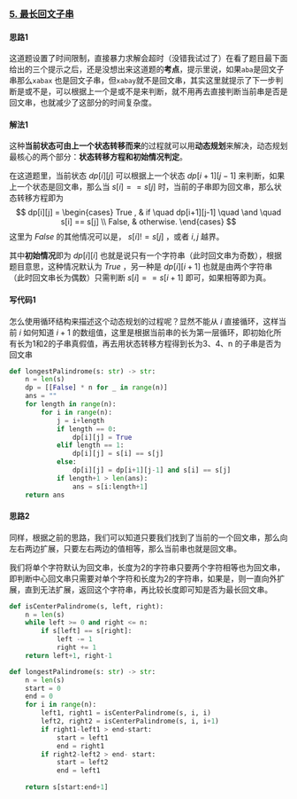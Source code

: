 ### [5. 最长回文子串](https://leetcode-cn.com/problems/longest-palindromic-substring/)

#### 思路1

这道题设置了时间限制，直接暴力求解会超时（没错我试过了）在看了题目最下面给出的三个提示之后，还是没想出来这道题的**考点**，提示里说，如果`aba`是回文子串那么`xabax` 也是回文子串，但`xabay`就不是回文串，其实这里就提示了下一步判断是或不是，可以根据上一个是或不是来判断，就不用再去直接判断当前串是否是回文串，也就减少了这部分的时间复杂度。

#### 解法1

这种**当前状态可由上一个状态转移而来**的过程就可以用**动态规划**来解决，动态规划最核心的两个部分：**状态转移方程和初始情况判定**。

在这道题里，当前状态 $dp[i][j]$ 可以根据上一个状态 $dp[i+1][j-1]$ 来判断，如果上一个状态是回文串，那么当 $s[i] == s[j]$ 时，当前的子串即为回文串，那么状态转移方程即为
$$
dp[i][j] = 
\begin{cases}
True , & if \quad dp[i+1][j-1] \quad \and \quad s[i] == s[j] \\
False, & otherwise.
\end{cases}
$$
这里为 $False$ 的其他情况可以是， $s[i] != s[j]$ ，或者 $i,j$ 越界。

其中**初始情况**即为 $dp[i][i]$ 也就是说只有一个字符串（此时回文串为奇数），根据题目意思，这种情况默认为 $True$ ，另一种是 $dp[i][i+1]$ 也就是由两个字符串（此时回文串长为偶数）只需判断 $s[i] == s[i+1]$ 即可，如果相等即为真。

#### 写代码1

怎么使用循环结构来描述这个动态规划的过程呢？显然不能从 $i$ 直接循环，这样当前 $i$  如何知道 $i+1$ 的数组值，这里是根据当前串的长为第一层循环，即初始化所有长为1和2的子串真假值，再去用状态转移方程得到长为3、4、n 的子串是否为回文串

```python
def longestPalindrome(s: str) -> str:
    n = len(s)
    dp = [[False] * n for _ in range(n)]
    ans = ""
    for length in range(n):
        for i in range(n):
            j = i+length
            if length == 0:
                dp[i][j] = True
            elif length == 1:
                dp[i][j] = s[i] == s[j]
            else:
                dp[i][j] = dp[i+1][j-1] and s[i] == s[j]
            if length+1 > len(ans):
                ans = s[i:length+1]
    return ans
```

#### 思路2

同样，根据之前的思路，我们可以知道只要我们找到了当前的一个回文串，那么向左右两边扩展，只要左右两边的值相等，那么当前串也就是回文串。

我们将单个字符默认为回文串，长度为2的字符串只要两个字符相等也为回文串，即判断中心回文串只需要对单个字符和长度为2的字符串，如果是，则一直向外扩展，直到无法扩展，返回这个字符串，再比较长度即可知是否为最长回文串。

```python
def isCenterPalindrome(s, left, right):
    n = len(s)
    while left >= 0 and right <= n:
        if s[left] == s[right]:
            left -= 1
            right += 1
    return left+1, right-1

def longestPalindrome(s: str) -> str:
    n = len(s)
    start = 0
    end = 0
    for i in range(n):
        left1, right1 = isCenterPalindrome(s, i, i)
        left2, right2 = isCenterPalindrome(s, i, i+1)
        if right1-left1 > end-start:
            start = left1
            end = right1
        if right2-left2 > end- start:
            start = left2
            end = left1
    
    return s[start:end+1]
```

